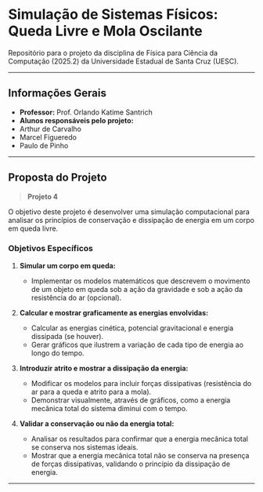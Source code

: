 # Simulação de Sistemas Físicos: Queda Livre e Mola Oscilante

Repositório para o projeto da disciplina de Física para Ciência da Computação (2025.2) da Universidade Estadual de Santa Cruz (UESC).

---

## Informações Gerais

* **Professor:** Prof. Orlando Katime Santrich
* **Alunos responsáveis pelo projeto:**
* Arthur de Carvalho
* Marcel Figueredo
* Paulo de Pinho

---

## Proposta do Projeto

> **Projeto 4**

O objetivo deste projeto é desenvolver uma simulação computacional para analisar os princípios de conservação e dissipação de energia em um corpo em queda livre.

### Objetivos Específicos

1.  **Simular um corpo em queda:**
    * Implementar os modelos matemáticos que descrevem o movimento de um objeto em queda sob a ação da gravidade e sob a ação da resistência do ar (opcional).

2.  **Calcular e mostrar graficamente as energias envolvidas:**
    * Calcular as energias cinética, potencial gravitacional e energia dissipada (se houver).
    * Gerar gráficos que ilustrem a variação de cada tipo de energia ao longo do tempo.

3.  **Introduzir atrito e mostrar a dissipação da energia:**
    * Modificar os modelos para incluir forças dissipativas (resistência do ar para a queda e atrito para a mola).
    * Demonstrar visualmente, através de gráficos, como a energia mecânica total do sistema diminui com o tempo.

4.  **Validar a conservação ou não da energia total:**
    * Analisar os resultados para confirmar que a energia mecânica total se conserva nos sistemas ideais.
    * Mostrar que a energia mecânica total não se conserva na presença de forças dissipativas, validando o princípio da dissipação de energia.

---
